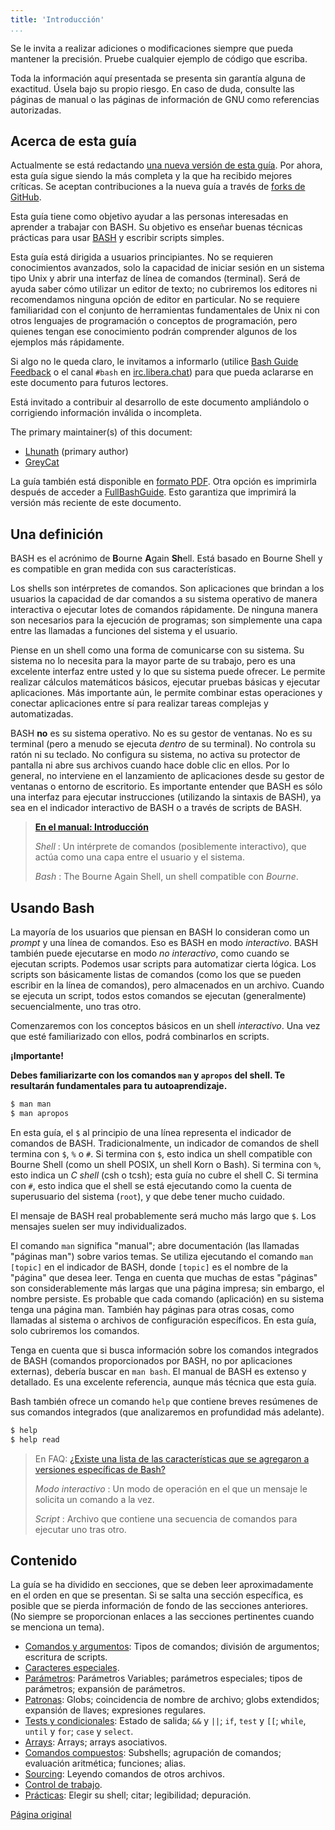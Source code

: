 ```yaml
---
title: 'Introducción'
...
```


Se le invita a realizar adiciones o modificaciones siempre que pueda mantener la precisión. Pruebe cualquier ejemplo de código que escriba.

Toda la información aquí presentada se presenta sin garantía alguna de exactitud. Úsela bajo su propio riesgo. En caso de duda, consulte las páginas de manual o las páginas de información de GNU como referencias autorizadas.

<section>

## Acerca de esta guía

Actualmente se está redactando [una nueva versión de esta guía](https://guide.bash.academy). Por ahora, esta guía sigue siendo la más completa y la que ha recibido mejores críticas. Se aceptan contribuciones a la nueva guía a través de [forks de GitHub](https://github.com/lhunath/bash.academy).

Esta guía tiene como objetivo ayudar a las personas interesadas en aprender a trabajar con BASH. Su objetivo es enseñar buenas técnicas prácticas para usar [BASH](https://mywiki.wooledge.org/BASH) y escribir scripts simples.

Esta guía está dirigida a usuarios principiantes. No se requieren conocimientos avanzados, solo la capacidad de iniciar sesión en un sistema tipo Unix y abrir una interfaz de línea de comandos (terminal). Será de ayuda saber cómo utilizar un editor de texto; no cubriremos los editores ni recomendamos ninguna opción de editor en particular. No se requiere familiaridad con el conjunto de herramientas fundamentales de Unix ni con otros lenguajes de programación o conceptos de programación, pero quienes tengan ese conocimiento podrán comprender algunos de los ejemplos más rápidamente.

Si algo no le queda claro, le invitamos a informarlo (utilice [Bash Guide Feedback](https://mywiki.wooledge.org/BashGuideFeedback) o el canal `#bash` en [irc.libera.chat](https://libera.chat)) para que pueda aclararse en este documento para futuros lectores.

Está invitado a contribuir al desarrollo de este documento ampliándolo o corrigiendo información inválida o incompleta.

The primary maintainer(s) of this document:

- [Lhunath](https://mywiki.wooledge.org/Lhunath) (primary author)
- [GreyCat](https://mywiki.wooledge.org/GreyCat)

La guía también está disponible en [formato PDF](https://s.ntnu.no/bashguide.pdf). Otra opción es imprimirla después de acceder a [FullBashGuide](https://mywiki.wooledge.org/FullBashGuide). Esto garantiza que imprimirá la versión más reciente de este documento.

</section>


<section>

## Una definición

BASH es el acrónimo de **B**ourne **A**gain **Sh**ell. Está basado en Bourne Shell y es compatible en gran medida con sus características.

Los shells son intérpretes de comandos. Son aplicaciones que brindan a los usuarios la capacidad de dar comandos a su sistema operativo de manera interactiva o ejecutar lotes de comandos rápidamente. De ninguna manera son necesarios para la ejecución de programas; son simplemente una capa entre las llamadas a funciones del sistema y el usuario.

Piense en un shell como una forma de comunicarse con su sistema. Su sistema no lo necesita para la mayor parte de su trabajo, pero es una excelente interfaz entre usted y lo que su sistema puede ofrecer. Le permite realizar cálculos matemáticos básicos, ejecutar pruebas básicas y ejecutar aplicaciones. Más importante aún, le permite combinar estas operaciones y conectar aplicaciones entre sí para realizar tareas complejas y automatizadas.

BASH **no** es su sistema operativo. No es su gestor de ventanas. No es su terminal (pero a menudo se ejecuta _dentro_ de su terminal). No controla su ratón ni su teclado. No configura su sistema, no activa su protector de pantalla ni abre sus archivos cuando hace doble clic en ellos. Por lo general, no interviene en el lanzamiento de aplicaciones desde su gestor de ventanas o entorno de escritorio.  Es importante entender que BASH es sólo una interfaz para ejecutar instrucciones (utilizando la sintaxis de BASH), ya sea en el indicador interactivo de BASH o a través de scripts de BASH.

> **[En el manual: Introducción](https://www.gnu.org/savannah-checkouts/gnu/bash/manual/bash.html#Introduction)**
>
> _Shell_ : Un intérprete de comandos (posiblemente interactivo), que actúa como una capa entre el usuario y el sistema.
>
> _Bash_ : The Bourne Again Shell, un shell compatible con _Bourne_.

</section>

<section>

## Usando Bash

La mayoría de los usuarios que piensan en BASH lo consideran como un _prompt_ y una línea de comandos. Eso es BASH en modo _interactivo_. BASH también puede ejecutarse en modo _no interactivo_, como cuando se ejecutan scripts. Podemos usar scripts para automatizar cierta lógica. Los scripts son básicamente listas de comandos (como los que se pueden escribir en la línea de comandos), pero almacenados en un archivo. Cuando se ejecuta un script, todos estos comandos se ejecutan (generalmente) secuencialmente, uno tras otro.

Comenzaremos con los conceptos básicos en un shell _interactivo_. Una vez que esté familiarizado con ellos, podrá combinarlos en scripts.

**¡Importante!**

**Debes familiarizarte con los comandos `man` y `apropos` del shell. Te resultarán fundamentales para tu autoaprendizaje.**

```bash
$ man man
$ man apropos
```

En esta guía, el `$` al principio de una línea representa el indicador de comandos de BASH. Tradicionalmente, un indicador de comandos de shell termina con `$`, `%` o `#`. Si termina con `$`, esto indica un shell compatible con Bourne Shell (como un shell POSIX, un shell Korn o Bash). Si termina con `%`, esto indica un _C shell_ (csh o tcsh); esta guía no cubre el shell C. Si termina con `#`, esto indica que el shell se está ejecutando como la cuenta de superusuario del sistema (`root`), y que debe tener mucho cuidado.

El mensaje de BASH real probablemente será mucho más largo que `$`. Los mensajes suelen ser muy individualizados.

El comando `man` significa "manual"; abre documentación (las llamadas "páginas man") sobre varios temas. Se utiliza ejecutando el comando `man [topic]` en el indicador de BASH, donde `[topic]` es el nombre de la "página" que desea leer.  Tenga en cuenta que muchas de estas "páginas" son considerablemente más largas que una página impresa; sin embargo, el nombre persiste. Es probable que cada comando (aplicación) en su sistema tenga una página man. También hay páginas para otras cosas, como llamadas al sistema o archivos de configuración específicos. En esta guía, solo cubriremos los comandos.

Tenga en cuenta que si busca información sobre los comandos integrados de BASH (comandos proporcionados por BASH, no por aplicaciones externas), debería buscar en `man bash`. El manual de BASH es extenso y detallado. Es una excelente referencia, aunque más técnica que esta guía.

Bash también ofrece un comando `help` que contiene breves resúmenes de sus comandos integrados (que analizaremos en profundidad más adelante).

```bash
$ help
$ help read
```

> En FAQ:
> [¿Existe una lista de las características que se agregaron a versiones específicas de Bash?](https://mywiki.wooledge.org/BashFAQ/061)
>
> _Modo interactivo_ : Un modo de operación en el que un mensaje le solicita un comando a la vez.
>
> _Script_ : Archivo que contiene una secuencia de comandos para ejecutar uno tras otro.

</section>

<section>

## Contenido

La guía se ha dividido en secciones, que se deben leer aproximadamente en el orden en que se presentan. Si se salta una sección específica, es posible que se pierda información de fondo de las secciones anteriores. (No siempre se proporcionan enlaces a las secciones pertinentes cuando se menciona un tema).

- [Comandos y argumentos](comandos-y-argumentos.html): Tipos de comandos; división de argumentos; escritura de scripts.
- [Caracteres especiales](https://mywiki.wooledge.org/BashGuide/SpecialCharacters).
- [Parámetros](https://mywiki.wooledge.org/BashGuide/Parameters): Parámetros Variables; parámetros especiales; tipos de parámetros; expansión de parámetros.
- [Patronas](https://mywiki.wooledge.org/BashGuide/Patterns): Globs; coincidencia de nombre de archivo; globs extendidos; expansión de llaves; expresiones regulares.
- [Tests y condicionales](https://mywiki.wooledge.org/BashGuide/TestsAndConditionals): Estado de salida; `&&` y `||`; `if`, `test` y `[[`; `while`, `until` y `for`; `case` y `select`.
- [Arrays](https://mywiki.wooledge.org/BashGuide/Arrays): Arrays; arrays asociativos.
- [Comandos compuestos](https://mywiki.wooledge.org/BashGuide/CompoundCommands): Subshells; agrupación de comandos; evaluación aritmética; funciones; alias.
- [Sourcing](https://mywiki.wooledge.org/BashGuide/Sourcing): Leyendo comandos de otros archivos.
- [Control de trabajo](https://mywiki.wooledge.org/BashGuide/JobControl).
- [Prácticas](https://mywiki.wooledge.org/BashGuide/Practices): Elegir su shell; citar; legibilidad; depuración.

</section>

[Página original](https://mywiki.wooledge.org/BashGuide)
